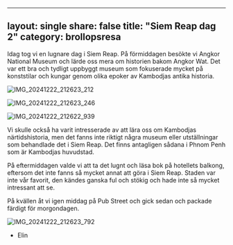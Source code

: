 
---
layout: single
share: false
title: "Siem Reap dag 2"
category: brollopsresa
---

Idag tog vi en lugnare dag i Siem Reap. På förmiddagen besökte vi Angkor National Museum och lärde oss mera om historien bakom Angkor Wat. Det var ett bra och tydligt uppbyggt museum som fokuserade mycket på konststilar och kungar genom olika epoker av Kambodjas antika historia. 

![IMG_20241222_212623_212](https://github.com/user-attachments/assets/55ec72e2-9b64-4de3-9d69-606bbf3c5095)


![IMG_20241222_212623_246](https://github.com/user-attachments/assets/d10673b4-7551-47f3-aed3-894b890daa72)


![IMG_20241222_212622_939](https://github.com/user-attachments/assets/5c72fc5f-3b94-4b17-aeb4-e161bafb02de)


Vi skulle också ha varit intresserade av att lära oss om Kambodjas närtidshistoria, men det fanns inte riktigt några museum eller utställningar som behandlade det i Siem Reap. Det finns antagligen sådana i Phnom Penh som är Kambodjas huvudstad. 

På eftermiddagen valde vi att ta det lugnt och läsa bok på hotellets balkong, eftersom det inte fanns så mycket annat att göra i Siem Reap. Staden var inte vår favorit, den kändes ganska ful och stökig och hade inte så mycket intressant att se. 

På kvällen åt vi igen middag på Pub Street och gick sedan och packade färdigt för morgondagen. 

![IMG_20241222_212623_792](https://github.com/user-attachments/assets/f98695ef-b5f3-413e-98e7-225a5ce12bae)



- Elin